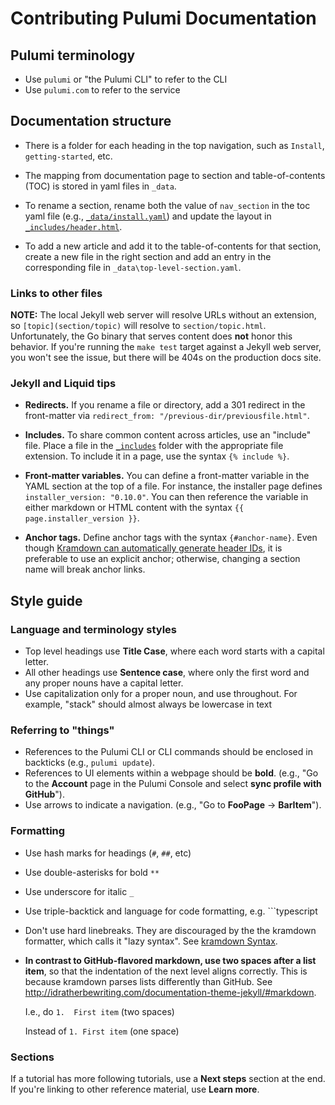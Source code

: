 # Contributing Pulumi Documentation

## Pulumi terminology

- Use `pulumi` or "the Pulumi CLI" to refer to the CLI
- Use `pulumi.com` to refer to the service

## Documentation structure

- There is a folder for each heading in the top navigation, such as `Install`, `getting-started`, etc.

- The mapping from documentation page to section and table-of-contents (TOC) is stored in yaml files in `_data`. 

- To rename a section, rename both the value of `nav_section` in the toc yaml file (e.g., [`_data/install.yaml`](_data/install.yaml)) and update the layout in [`_includes/header.html`](_includes/header.html).

- To add a new article and add it to the table-of-contents for that section, create a new file in the right section and add an entry in the corresponding file in `_data\top-level-section.yaml`.

### Links to other files

**NOTE:** The local Jekyll web server will resolve URLs without an extension, so `[topic](section/topic)` will resolve to `section/topic.html`. Unfortunately, the Go binary that serves content does **not** honor this behavior. If you're running the `make test` target against a Jekyll web server, you won't see the issue, but there will be 404s on the production docs site.

### Jekyll and Liquid tips

- **Redirects.** If you rename a file or directory, add a 301 redirect in the front-matter via `redirect_from: "/previous-dir/previousfile.html"`.

- **Includes.** To share common content across articles, use an "include" file. Place a file in the [`_includes`](_includes/) folder with the appropriate file extension. To include it in a page, use the syntax `{% include %}`.

- **Front-matter variables.** You can define a front-matter variable in the YAML section at the top of a file. For instance, the installer page defines `installer_version: "0.10.0"`. You  can then reference the variable in either markdown or HTML content with the syntax `{{ page.installer_version }}`.

- **Anchor tags.** Define anchor tags with the syntax `{#anchor-name}`. Even though [Kramdown can automatically generate header IDs](https://kramdown.gettalong.org/converter/html.html), it is preferable to use an explicit anchor; otherwise, changing a section name will break anchor links.

## Style guide

### Language and terminology styles

- Top level headings use **Title Case**, where each word starts with a capital letter.
- All other headings use **Sentence case**, where only the first word and any proper nouns have a capital letter. 
- Use capitalization only for a proper noun, and use throughout. For example, "stack" should almost always be lowercase in text

### Referring to "things"

- References to the Pulumi CLI or CLI commands should be enclosed in backticks (e.g., `pulumi update`).
- References to UI elements within a webpage should be **bold**. (e.g., "Go to the **Account** page in the Pulumi Console and select **sync profile with GitHub**").
- Use arrows to indicate a navigation. (e.g., "Go to **FooPage** -> **BarItem**").

### Formatting

- Use hash marks for headings (`#`, `##`, etc)
- Use double-asterisks for bold `**`
- Use underscore for italic `_`
- Use triple-backtick and language for code formatting, e.g. ```typescript
- Don't use hard linebreaks. They are discouraged by the the kramdown formatter, which calls it "lazy syntax". See [kramdown Syntax](https://kramdown.gettalong.org/syntax.html).
- **In contrast to GitHub-flavored markdown, use two spaces after a list item**, so that the indentation of the next level aligns correctly. This is because kramdown parses lists differently than GitHub. See http://idratherbewriting.com/documentation-theme-jekyll/#markdown.

  I.e., do 
  ```1.  First item``` (two spaces)

  Instead of 
  ```1. First item``` (one space)

### Sections

If a tutorial has more following tutorials, use a **Next steps** section at the end. If you're linking to other reference material, use **Learn more**.
